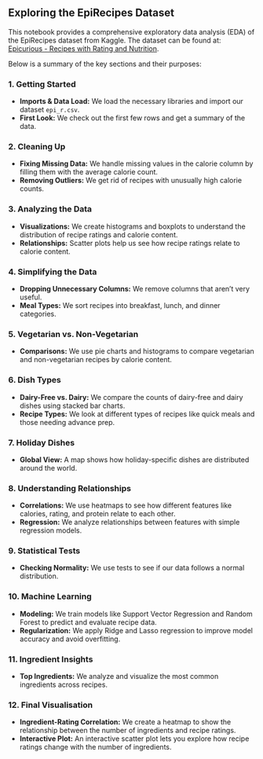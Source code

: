 ## Exploring the EpiRecipes Dataset

This notebook provides a comprehensive exploratory data analysis (EDA) of the EpiRecipes dataset from Kaggle.
The dataset can be found at: [Epicurious - Recipes with Rating and Nutrition](https://www.kaggle.com/datasets/hugodarwood/epirecipes).


Below is a summary of the key sections and their purposes:

### 1. **Getting Started**
   - **Imports & Data Load:** We load the necessary libraries and import our dataset `epi_r.csv`.
   - **First Look:** We check out the first few rows and get a summary of the data.

### 2. **Cleaning Up**
   - **Fixing Missing Data:** We handle missing values in the calorie column by filling them with the average calorie count.
   - **Removing Outliers:** We get rid of recipes with unusually high calorie counts.

### 3. **Analyzing the Data**
   - **Visualizations:** We create histograms and boxplots to understand the distribution of recipe ratings and calorie content.
   - **Relationships:** Scatter plots help us see how recipe ratings relate to calorie content.

### 4. **Simplifying the Data**
   - **Dropping Unnecessary Columns:** We remove columns that aren’t very useful.
   - **Meal Types:** We sort recipes into breakfast, lunch, and dinner categories.

### 5. **Vegetarian vs. Non-Vegetarian**
   - **Comparisons:** We use pie charts and histograms to compare vegetarian and non-vegetarian recipes by calorie content.

### 6. **Dish Types**
   - **Dairy-Free vs. Dairy:** We compare the counts of dairy-free and dairy dishes using stacked bar charts.
   - **Recipe Types:** We look at different types of recipes like quick meals and those needing advance prep.

### 7. **Holiday Dishes**
   - **Global View:** A map shows how holiday-specific dishes are distributed around the world.

### 8. **Understanding Relationships**
   - **Correlations:** We use heatmaps to see how different features like calories, rating, and protein relate to each other.
   - **Regression:** We analyze relationships between features with simple regression models.

### 9. **Statistical Tests**
   - **Checking Normality:** We use tests to see if our data follows a normal distribution.

### 10. **Machine Learning**
   - **Modeling:** We train models like Support Vector Regression and Random Forest to predict and evaluate recipe data.
   - **Regularization:** We apply Ridge and Lasso regression to improve model accuracy and avoid overfitting.

### 11. **Ingredient Insights**
   - **Top Ingredients:** We analyze and visualize the most common ingredients across recipes.

### 12. **Final Visualisation**
   - **Ingredient-Rating Correlation:** We create a heatmap to show the relationship between the number of ingredients and recipe ratings.
   - **Interactive Plot:** An interactive scatter plot lets you explore how recipe ratings change with the number of ingredients.

